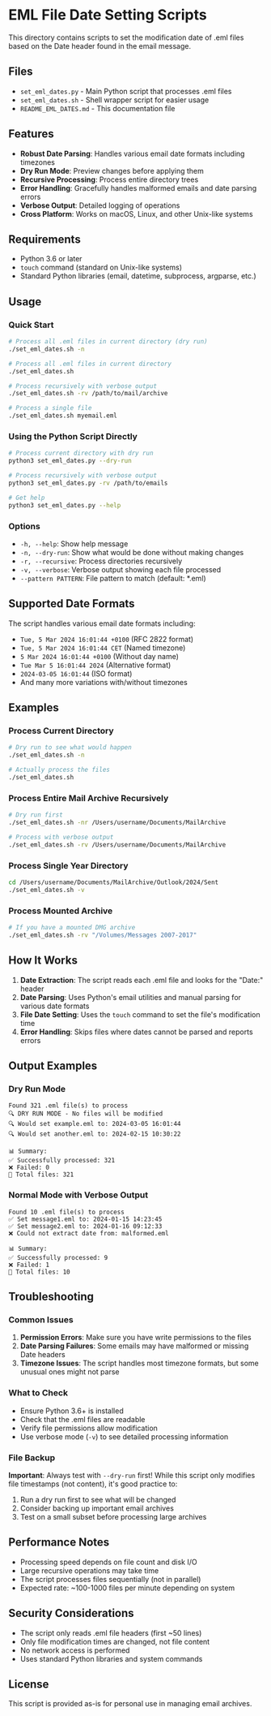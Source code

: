 # EML File Date Setting Scripts

This directory contains scripts to set the modification date of .eml files based on the Date header found in the email message.

## Files

- `set_eml_dates.py` - Main Python script that processes .eml files
- `set_eml_dates.sh` - Shell wrapper script for easier usage
- `README_EML_DATES.md` - This documentation file

## Features

- **Robust Date Parsing**: Handles various email date formats including timezones
- **Dry Run Mode**: Preview changes before applying them
- **Recursive Processing**: Process entire directory trees
- **Error Handling**: Gracefully handles malformed emails and date parsing errors
- **Verbose Output**: Detailed logging of operations
- **Cross Platform**: Works on macOS, Linux, and other Unix-like systems

## Requirements

- Python 3.6 or later
- `touch` command (standard on Unix-like systems)
- Standard Python libraries (email, datetime, subprocess, argparse, etc.)

## Usage

### Quick Start

```bash
# Process all .eml files in current directory (dry run)
./set_eml_dates.sh -n

# Process all .eml files in current directory
./set_eml_dates.sh

# Process recursively with verbose output
./set_eml_dates.sh -rv /path/to/mail/archive

# Process a single file
./set_eml_dates.sh myemail.eml
```

### Using the Python Script Directly

```bash
# Process current directory with dry run
python3 set_eml_dates.py --dry-run

# Process recursively with verbose output
python3 set_eml_dates.py -rv /path/to/emails

# Get help
python3 set_eml_dates.py --help
```

### Options

- `-h, --help`: Show help message
- `-n, --dry-run`: Show what would be done without making changes
- `-r, --recursive`: Process directories recursively
- `-v, --verbose`: Verbose output showing each file processed
- `--pattern PATTERN`: File pattern to match (default: *.eml)

## Supported Date Formats

The script handles various email date formats including:

- `Tue, 5 Mar 2024 16:01:44 +0100` (RFC 2822 format)
- `Tue, 5 Mar 2024 16:01:44 CET` (Named timezone)
- `5 Mar 2024 16:01:44 +0100` (Without day name)
- `Tue Mar 5 16:01:44 2024` (Alternative format)
- `2024-03-05 16:01:44` (ISO format)
- And many more variations with/without timezones

## Examples

### Process Current Directory
```bash
# Dry run to see what would happen
./set_eml_dates.sh -n

# Actually process the files
./set_eml_dates.sh
```

### Process Entire Mail Archive Recursively
```bash
# Dry run first
./set_eml_dates.sh -nr /Users/username/Documents/MailArchive

# Process with verbose output
./set_eml_dates.sh -rv /Users/username/Documents/MailArchive
```

### Process Single Year Directory
```bash
cd /Users/username/Documents/MailArchive/Outlook/2024/Sent
./set_eml_dates.sh -v
```

### Process Mounted Archive
```bash
# If you have a mounted DMG archive
./set_eml_dates.sh -rv "/Volumes/Messages 2007-2017"
```

## How It Works

1. **Date Extraction**: The script reads each .eml file and looks for the "Date:" header
2. **Date Parsing**: Uses Python's email utilities and manual parsing for various date formats
3. **File Date Setting**: Uses the `touch` command to set the file's modification time
4. **Error Handling**: Skips files where dates cannot be parsed and reports errors

## Output Examples

### Dry Run Mode
```
Found 321 .eml file(s) to process
🔍 DRY RUN MODE - No files will be modified
🔍 Would set example.eml to: 2024-03-05 16:01:44
🔍 Would set another.eml to: 2024-02-15 10:30:22

📊 Summary:
✅ Successfully processed: 321
❌ Failed: 0
📄 Total files: 321
```

### Normal Mode with Verbose Output
```
Found 10 .eml file(s) to process
✅ Set message1.eml to: 2024-01-15 14:23:45
✅ Set message2.eml to: 2024-01-16 09:12:33
❌ Could not extract date from: malformed.eml

📊 Summary:
✅ Successfully processed: 9
❌ Failed: 1
📄 Total files: 10
```

## Troubleshooting

### Common Issues

1. **Permission Errors**: Make sure you have write permissions to the files
2. **Date Parsing Failures**: Some emails may have malformed or missing Date headers
3. **Timezone Issues**: The script handles most timezone formats, but some unusual ones might not parse

### What to Check

- Ensure Python 3.6+ is installed
- Check that the .eml files are readable
- Verify file permissions allow modification
- Use verbose mode (`-v`) to see detailed processing information

### File Backup

**Important**: Always test with `--dry-run` first! While this script only modifies file timestamps (not content), it's good practice to:

1. Run a dry run first to see what will be changed
2. Consider backing up important email archives
3. Test on a small subset before processing large archives

## Performance Notes

- Processing speed depends on file count and disk I/O
- Large recursive operations may take time
- The script processes files sequentially (not in parallel)
- Expected rate: ~100-1000 files per minute depending on system

## Security Considerations

- The script only reads .eml file headers (first ~50 lines)
- Only file modification times are changed, not file content
- No network access is performed
- Uses standard Python libraries and system commands

## License

This script is provided as-is for personal use in managing email archives.